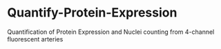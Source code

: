 # Quantify-Protein-Expression
Quantification of Protein Expression and Nuclei counting from 4-channel fluorescent arteries
